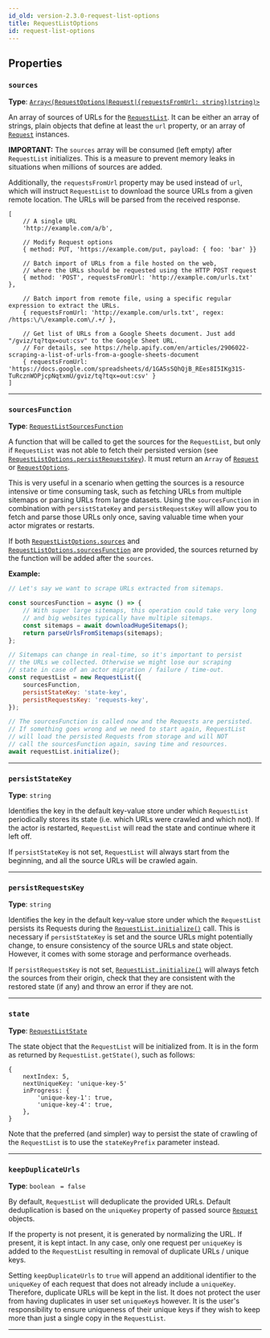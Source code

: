 ```yaml
---
id_old: version-2.3.0-request-list-options
title: RequestListOptions
id: request-list-options
---
```


<a name="requestlistoptions"></a>

## Properties

### `sources`

**Type**: [`Array<(RequestOptions|Request|{requestsFromUrl: string}|string)>`](../typedefs/request-options)

An array of sources of URLs for the [`RequestList`](../api/request-list). It can be either an array of strings, plain objects that define at least the
`url` property, or an array of [`Request`](../api/request) instances.

**IMPORTANT:** The `sources` array will be consumed (left empty) after `RequestList` initializes. This is a measure to prevent memory leaks in
situations when millions of sources are added.

Additionally, the `requestsFromUrl` property may be used instead of `url`, which will instruct `RequestList` to download the source URLs from a given
remote location. The URLs will be parsed from the received response.

```
[
    // A single URL
    'http://example.com/a/b',

    // Modify Request options
    { method: PUT, 'https://example.com/put, payload: { foo: 'bar' }}

    // Batch import of URLs from a file hosted on the web,
    // where the URLs should be requested using the HTTP POST request
    { method: 'POST', requestsFromUrl: 'http://example.com/urls.txt' },

    // Batch import from remote file, using a specific regular expression to extract the URLs.
    { requestsFromUrl: 'http://example.com/urls.txt', regex: /https:\/\/example.com\/.+/ },

    // Get list of URLs from a Google Sheets document. Just add "/gviz/tq?tqx=out:csv" to the Google Sheet URL.
    // For details, see https://help.apify.com/en/articles/2906022-scraping-a-list-of-urls-from-a-google-sheets-document
    { requestsFromUrl: 'https://docs.google.com/spreadsheets/d/1GA5sSQhQjB_REes8I5IKg31S-TuRcznWOPjcpNqtxmU/gviz/tq?tqx=out:csv' }
]
```

---

### `sourcesFunction`

**Type**: [`RequestListSourcesFunction`](../typedefs/request-list-sources-function)

A function that will be called to get the sources for the `RequestList`, but only if `RequestList` was not able to fetch their persisted version (see
[`RequestListOptions.persistRequestsKey`](../typedefs/request-list-options#persistrequestskey)). It must return an `Array` of
[`Request`](../api/request) or [`RequestOptions`](../typedefs/request-options).

This is very useful in a scenario when getting the sources is a resource intensive or time consuming task, such as fetching URLs from multiple
sitemaps or parsing URLs from large datasets. Using the `sourcesFunction` in combination with `persistStateKey` and `persistRequestsKey` will allow
you to fetch and parse those URLs only once, saving valuable time when your actor migrates or restarts.

If both [`RequestListOptions.sources`](../typedefs/request-list-options#sources) and
[`RequestListOptions.sourcesFunction`](../typedefs/request-list-options#sourcesfunction) are provided, the sources returned by the function will be
added after the `sources`.

**Example:**

```javascript
// Let's say we want to scrape URLs extracted from sitemaps.

const sourcesFunction = async () => {
    // With super large sitemaps, this operation could take very long
    // and big websites typically have multiple sitemaps.
    const sitemaps = await downloadHugeSitemaps();
    return parseUrlsFromSitemaps(sitemaps);
};

// Sitemaps can change in real-time, so it's important to persist
// the URLs we collected. Otherwise we might lose our scraping
// state in case of an actor migration / failure / time-out.
const requestList = new RequestList({
    sourcesFunction,
    persistStateKey: 'state-key',
    persistRequestsKey: 'requests-key',
});

// The sourcesFunction is called now and the Requests are persisted.
// If something goes wrong and we need to start again, RequestList
// will load the persisted Requests from storage and will NOT
// call the sourcesFunction again, saving time and resources.
await requestList.initialize();
```

---

### `persistStateKey`

**Type**: `string`

Identifies the key in the default key-value store under which `RequestList` periodically stores its state (i.e. which URLs were crawled and which
not). If the actor is restarted, `RequestList` will read the state and continue where it left off.

If `persistStateKey` is not set, `RequestList` will always start from the beginning, and all the source URLs will be crawled again.

---

### `persistRequestsKey`

**Type**: `string`

Identifies the key in the default key-value store under which the `RequestList` persists its Requests during the
[`RequestList.initialize()`](../api/request-list#initialize) call. This is necessary if `persistStateKey` is set and the source URLs might potentially
change, to ensure consistency of the source URLs and state object. However, it comes with some storage and performance overheads.

If `persistRequestsKey` is not set, [`RequestList.initialize()`](../api/request-list#initialize) will always fetch the sources from their origin,
check that they are consistent with the restored state (if any) and throw an error if they are not.

---

### `state`

**Type**: [`RequestListState`](../typedefs/request-list-state)

The state object that the `RequestList` will be initialized from. It is in the form as returned by `RequestList.getState()`, such as follows:

```
{
    nextIndex: 5,
    nextUniqueKey: 'unique-key-5'
    inProgress: {
        'unique-key-1': true,
        'unique-key-4': true,
    },
}
```

Note that the preferred (and simpler) way to persist the state of crawling of the `RequestList` is to use the `stateKeyPrefix` parameter instead.

---

### `keepDuplicateUrls`

**Type**: `boolean` <code> = false</code>

By default, `RequestList` will deduplicate the provided URLs. Default deduplication is based on the `uniqueKey` property of passed source
[`Request`](../api/request) objects.

If the property is not present, it is generated by normalizing the URL. If present, it is kept intact. In any case, only one request per `uniqueKey`
is added to the `RequestList` resulting in removal of duplicate URLs / unique keys.

Setting `keepDuplicateUrls` to `true` will append an additional identifier to the `uniqueKey` of each request that does not already include a
`uniqueKey`. Therefore, duplicate URLs will be kept in the list. It does not protect the user from having duplicates in user set `uniqueKey`s however.
It is the user's responsibility to ensure uniqueness of their unique keys if they wish to keep more than just a single copy in the `RequestList`.

---
